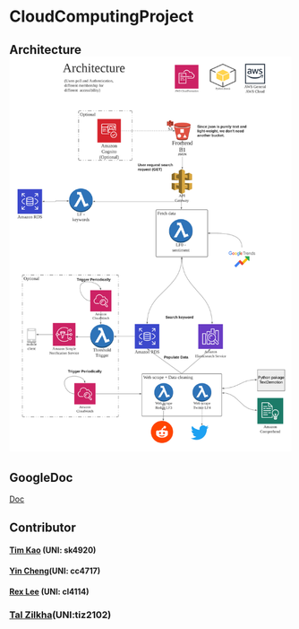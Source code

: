 # CloudComputingProject

## Architecture![image](https://github.com/tim-kao/CloudComputingProject/blob/main/snapshot/Cloud%20Computing%20Project.png)

## GoogleDoc ##
[Doc](https://docs.google.com/document/d/1gXInC-6Qhd7_PIMrfa9pfa3rOAB2pv5xE9oXymQG6Uc/edit)

## Contributor ##
#### [Tim Kao](https://github.com/tim-kao) (UNI: sk4920)
#### [Yin Cheng](https://github.com/jyincheng)(UNI: cc4717)
#### [Rex Lee](https://github.com/cloudadvance0709) (UNI: cl4114)
### [Tal Zilkha](https://github.com/tzilkha)(UNI:tiz2102)
